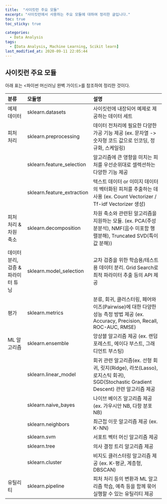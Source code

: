 ```yaml
---
title:  "사이킷런 주요 모듈"
excerpt: "사이킷런에서 사용하는 주요 모듈에 대하여 정리한 글입니다."
toc: true
toc_sticky: true

categories:
  - Data Analysis
tags:
  - [Data Analysis, Machine Learning, Scikit learn]
last_modified_at: 2020-09-11 22:05:44
---
```


## 사이킷런 주요 모듈  
아래 표는 <파이썬 머신러닝 완벽 가이드>를 참조하여 정리한 것이다.  

|분류|모듈명|설명|
|:---|:----|:---|
|예제 데이터|sklearn.datasets|사이킷런에 내장되어 예제로 제공하는 데이터 세트|
|피처 처리|sklearn.preprocessing|데이터 전처리에 필요한 다양한 가공 기능 제공 (ex. 문자열 -> 숫자형 코드 값으로 인코딩, 정규화, 스케일링)|
||sklearn.feature_selection|알고리즘에 큰 영향을 미치는 피처를 우선순위대로 셀렉션하는 다양한 기능 제공|
||sklearn.feature_extraction|텍스트 데이터 or 이미지 데이터의 벡터화된 피처를 추출하는 데 사용 (ex. Count Vectorizer / Tf-idf Vectorizer 생성)|
|피처 처리 & 차원 축소|sklearn.decomposition|차원 축소와 관련된 알고리즘을 지원하는 모듈. (ex. PCA(주성분분석), NMF(음수 미포함 행렬분해), Truncated SVD(특이 값 분해))|
|데이터 분리, 검증 & 파라미터 튜닝|sklearn.model_selection|교차 검증을 위한 학습용/테스트용 데이터 분리. Grid Search로 최적 파라미터 추출 등의 API 제공|
|평가|sklearn.metrics|분류, 회귀, 클러스터링, 페어와이즈(Pairwise)에 대한 다양한 성능 측정 방법 제공 (ex. Accuracy, Precision, Recall, ROC-AUC, RMSE)|
|ML 알고리즘|sklearn.ensemble|앙상블 알고리즘 제공 (ex. 랜덤 포레스트, 에이다 부스트, 그래디언트 부스팅)|
||sklearn.linear_model|회귀 관련 알고리즘(ex. 선형 회귀, 릿지(Ridge), 라쏘(Lasso), 로지스틱 회귀), SGD(Stochastic Gradient Descent) 관련 알고리즘 제공|
||sklearn.naive_bayes|나이브 베이즈 알고리즘 제공 (ex. 가우시안 NB, 다항 분포 NB)|
||sklearn.neighbors|최근접 이웃 알고리즘 제공 (ex. K-NN)|
||sklearn.svm|서포트 벡터 머신 알고리즘 제공|
||sklearn.tree|의사 결정 트리 알고리즘 제공|
||sklearn.cluster|비지도 클러스터링 알고리즘 제공 (ex. K-평균, 계층형, DBSCAN)|
|유틸리티|sklearn.pipeline|피처 처리 등의 변환과 ML 알고리즘 학습, 예측 등을 함께 묶어 실행할 수 있는 유틸리티 제공|  









